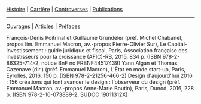 
[Histoire](histoire.md) | [Carrière](carriere.md) | [Controverses](contro.md) | [Publications](publis.md)

***

[Ouvrages](ouvrages.md) | [Articles](articles.md) | [Préfaces](prefaces.md) 


François-Denis Poitrinal et Guillaume Grundeler (préf. Michel Chabanel, propos lim. Emmanuel Macron, av.-propos Pierre-Olivier Sur), Le Capital-Investissement : guide juridique et fiscal, Paris, Association française des investisseurs pour la croissance (AFIC)-RB, 2015, 834 p. (ISBN 978-2-86325-714-2, notice BnF no FRBNF44517439)
Yann Algan et Thomas Cazenave (dir.) (préf. Emmanuel Macron), L'État en mode start-up, Paris, Eyrolles, 2016, 150 p. (ISBN 978-2-21256-466-2)
Design d'aujourd'hui 2016 : 156 créations qui font avancer le design : l'observeur du design (préf. Emmanuel Macron, av.-propos Anne-Marie Boutin), Paris, Dunod, 2016, 228 p. (ISBN 978-2-10-073889-2, SUDOC 19011312X)
